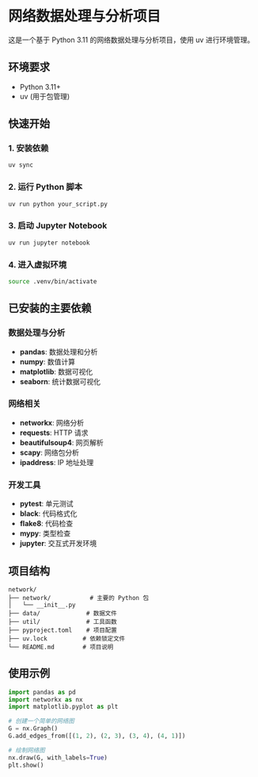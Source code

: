 # 网络数据处理与分析项目

这是一个基于 Python 3.11 的网络数据处理与分析项目，使用 uv 进行环境管理。

## 环境要求

- Python 3.11+
- uv (用于包管理)

## 快速开始

### 1. 安装依赖

```bash
uv sync
```

### 2. 运行 Python 脚本

```bash
uv run python your_script.py
```

### 3. 启动 Jupyter Notebook

```bash
uv run jupyter notebook
```

### 4. 进入虚拟环境

```bash
source .venv/bin/activate
```

## 已安装的主要依赖

### 数据处理与分析
- **pandas**: 数据处理和分析
- **numpy**: 数值计算
- **matplotlib**: 数据可视化
- **seaborn**: 统计数据可视化

### 网络相关
- **networkx**: 网络分析
- **requests**: HTTP 请求
- **beautifulsoup4**: 网页解析
- **scapy**: 网络包分析
- **ipaddress**: IP 地址处理

### 开发工具
- **pytest**: 单元测试
- **black**: 代码格式化
- **flake8**: 代码检查
- **mypy**: 类型检查
- **jupyter**: 交互式开发环境

## 项目结构

```
network/
├── network/           # 主要的 Python 包
│   └── __init__.py
├── data/             # 数据文件
├── util/             # 工具函数
├── pyproject.toml    # 项目配置
├── uv.lock          # 依赖锁定文件
└── README.md        # 项目说明
```

## 使用示例

```python
import pandas as pd
import networkx as nx
import matplotlib.pyplot as plt

# 创建一个简单的网络图
G = nx.Graph()
G.add_edges_from([(1, 2), (2, 3), (3, 4), (4, 1)])

# 绘制网络图
nx.draw(G, with_labels=True)
plt.show()
```
